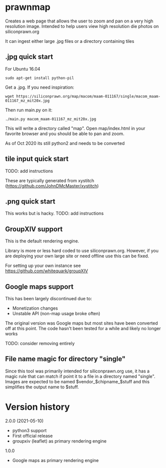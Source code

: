 # prawnmap

Creates a web page that allows the user to zoom and pan on a very high resolution image.
Intended to help users view high resolution die photos on siliconprawn.org

It can ingest either large .jpg files or a directory containing tiles

## .jpg quick start

For Ubuntu 16.04

```
sudo apt-get install python-pil
```

Get a .jpg. If you need inspiration:

```
wget https://siliconprawn.org/map/macom/maam-011167/single/macom_maam-011167_mz_mit20x.jpg
```

Then run main.py on it:

```
./main.py macom_maam-011167_mz_mit20x.jpg
```

This will write a directory called "map".
Open map/index.html in your favorite browser and you should be able to pan and zoom.

As of Oct 2020 its still python2 and needs to be converted


## tile input quick start

TODO: add instructions

These are typically generated from xystitch (https://github.com/JohnDMcMaster/xystitch)

## .png quick start
This works but is hacky. TODO: add instructions


## GroupXIV support
This is the default rendering engine.

Library is more or less hard coded to use siliconprawn.org.
However, if you are deploying your own large site or need offline use this can be fixed.

For setting up your own instance see https://github.com/whitequark/groupXIV

## Google maps support
This has been largely discontinued due to:
* Monetization changes
* Unstable API (non-map usage broke often)

The original version was Google maps but most sites have been converted off at this point.
The code hasn't been tested for a while and likely no longer works

TODO: consider removing entirely


## File name magic for directory "single"

Since this tool was primarily intended for siliconprawn.org use, it has a magic rule that can match if point it to a file in a directory named "single". Images are expected to be named $vendor_$chipname_$stuff and this simplifies the output name to $stuff. 

# Version history

2.0.0 (2021-05-10)
  * python3 support
  * First official release
  * groupxiv (leaflet) as primary rendering engine

1.0.0
  * Google maps as primary rendering engine
